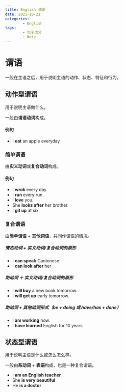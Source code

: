 ```yaml
---
title: English 谓语
date: 2021-10-21
categories:
        - English
tags:
        - 句子成分
        - Note
---
```


# 谓语

一般在主语之后，用于说明主语的动作、状态、特征和行为。

## 动作型谓语

用于说明主语做什么。

一般由**谓语动词**构成。

#### 例句

- I **eat** an apple everyday

### 简单谓语

由**实义动词**或**复合动词**构成。

#### 例句

- I **wrok** every day.
- I **run** every run.
- I **love** you.
- She **looks after** her brother.
- I **git up** at six

### 复合谓语

由**简单谓语** + **其他词语**，共同作谓语的情况。

##### 情态动词 + 实义动词/复合动词的原形

- I **can speak** Cantonese
- I **can look after** her

##### 助动词 ＋ 实义动词/复合动词的原形

- I **will buy** a new book tomorrow.
- I **will get up** early tomorrow.

##### 助动词 + 其他动词形式（be + doing 或 have/has + done）

- I **am working** now.
- I **have learned** English for 10 years

## 状态型谓语

用于说明主语是什么或怎么怎么样。

一般由**系动词** + **表语**构成，也是一种复合谓语。

- I **am an English teacher**
- She **is very beautiful**
- He **is a doctor**
